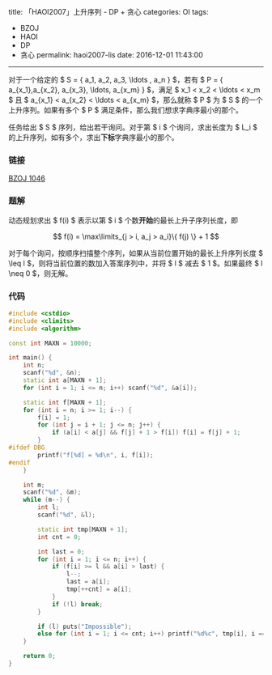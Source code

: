 title: 「HAOI2007」上升序列 - DP + 贪心
categories: OI
tags: 
  - BZOJ
  - HAOI
  - DP
  - 贪心
permalink: haoi2007-lis
date: 2016-12-01 11:43:00
---

对于一个给定的 $ S = \{ a_1, a_2, a_3, \ldots , a_n \} $，若有 $ P = \{ a_{x_1},a_{x_2}, a_{x_3}, \ldots, a_{x_m} \} $，满足 $ x_1 < x_2 < \ldots < x_m $ 且 $ a_{x_1} < a_{x_2} < \ldots < a_{x_m} $，那么就称 $ P $ 为 $ S $ 的一个上升序列。如果有多个 $ P $ 满足条件，那么我们想求字典序最小的那个。

任务给出 $ S $ 序列，给出若干询问。对于第 $ i $ 个询问，求出长度为 $ L_i $ 的上升序列，如有多个，求出**下标**字典序最小的那个。

<!-- more -->

### 链接
[BZOJ 1046](http://www.lydsy.com/JudgeOnline/problem.php?id=1046)

### 题解
动态规划求出 $ f(i) $ 表示以第 $ i $ 个数**开始**的最长上升子序列长度，即

$$ f(i) = \max\limits_{j > i, a_j > a_i}\{ f(j) \} + 1 $$

对于每个询问，按顺序扫描整个序列，如果从当前位置开始的最长上升序列长度 $ \leq l $，则将当前位置的数加入答案序列中，并将 $ l $ 减去 $ 1 $。如果最终 $ l \neq 0 $，则无解。

### 代码
```c++
#include <cstdio>
#include <climits>
#include <algorithm>

const int MAXN = 10000;

int main() {
	int n;
	scanf("%d", &n);
	static int a[MAXN + 1];
	for (int i = 1; i <= n; i++) scanf("%d", &a[i]);

	static int f[MAXN + 1];
	for (int i = n; i >= 1; i--) {
		f[i] = 1;
		for (int j = i + 1; j <= n; j++) {
			if (a[i] < a[j] && f[j] + 1 > f[i]) f[i] = f[j] + 1;
		}
#ifdef DBG
		printf("f[%d] = %d\n", i, f[i]);
#endif
	}

	int m;
	scanf("%d", &m);
	while (m--) {
		int l;
		scanf("%d", &l);

		static int tmp[MAXN + 1];
		int cnt = 0;

		int last = 0;
		for (int i = 1; i <= n; i++) {
			if (f[i] >= l && a[i] > last) {
				l--;
				last = a[i];
				tmp[++cnt] = a[i];
			}
			if (!l) break;
		}

		if (l) puts("Impossible");
		else for (int i = 1; i <= cnt; i++) printf("%d%c", tmp[i], i == cnt ? '\n' : ' ');
	}

	return 0;
}
```
